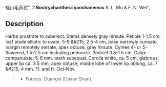 瑶山毛药花",
2.**Bostrychanthera yaoshanensis** S. L. Mo & F. N. Wei",

## Description
Herbs prostrate to suberect. Stems densely gray hirsute. Petiole 1-1.5 cm; leaf blade elliptic to ovate, 5-9 &amp;#215; 2.5-4 cm, base narrowly cuneate, margin remotely serrate, apex obtuse, gray hirsute. Cymes 4- or 5-flowered, 1.5-2.5 cm including peduncle. Pedicel 0.8-1.5 cm. Calyx campanulate, 5-6 mm, teeth subequal. Corolla white, ca. 5 cm, glabrous; upper lip ca. 3.5 mm, apex obtuse; middle lobe of lower lip oblong, ca. 7 &amp;#215; 4 mm. Fl. and fr. Oct-Nov.

> * Forests. Guangxi (Dayao Shan).
